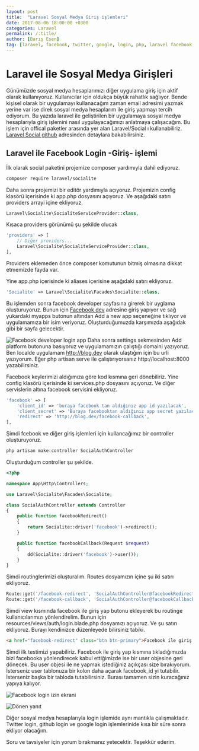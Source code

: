 ```yaml
---
layout: post
title:  "Laravel Sosyal Medya Giriş işlemleri"
date: 2017-08-06 18:00:00 +0300
categories: Laravel
permalink: /:title/
author: [Barış Esen]
tag: [laravel, facebook, twitter, google, login, php, laravel facebook login, facebook giris, giris, social, laravel social]
---
```

# Laravel ile Sosyal Medya Girişleri
Günümüzde sosyal medya hesaplarımızı diğer uygulama giriş için aktif olarak kullanıyoruz. Kullanıcılar için oldukça büyük rahatlık sağlıyor. Bende kişisel olarak bir uygulamayı kullanacağım zaman email adresimi yazmak yerine var ise direk sosyal medya hesaplarım ile giriş yapmayı tercih ediyorum. Bu yazıda laravel ile geliştirilen bir uygulamaya sosyal medya hesaplarıyla giriş işlemini nasıl uygulayacağımızı anlatmaya çalışacağım. Bu işlem için offical paketler arasında yer alan Laravel/Social ı kullanabiliriz. [Laravel Social github](https://github.com/laravel/socialite) adresinden detaylara bakabilirsiniz.

## Laravel ile Facebook Login -Giriş- işlemi
İlk olarak social paketini projemize composer yardımıyla dahil ediyoruz.
```sh
composer require laravel/socialite
```
Daha sonra projemizi bir editör yardımıyla açıyoruz. Projemizin config klasörü içerisinde ki app.php dosyasını açıyoruz. Ve aşağıdaki satırı providers arrayi içine ekliyoruz.
```php
Laravel\Socialite\SocialiteServiceProvider::class,
```
Kısaca providers görünümü şu şekilde olucak
```php
'providers' => [
    // Diğer providers...
    Laravel\Socialite\SocialiteServiceProvider::class,
],
```
Providers eklemeden önce composer komutunun bitmiş olmasına dikkat etmemizde fayda var.

Yine app.php içerisinde ki aliases içerisine aşağıdaki satırı ekliyoruz.
```php
'Socialite' => Laravel\Socialite\Facades\Socialite::class,
```
Bu işlemden sonra facebook developer sayfasına girerek bir uyglama oluşturuyoruz.
Bunun için [Facebook dev](https://developers.facebook.com) adresine giriş yapıyor ve sağ yukardaki myapps butonun altından Add a new app seçeneğine tıklıyor ve uygulamamıza bir isim veriyoruz. Oluşturduğumuzda karşımızda aşağıdak gibi bir sayfa gelecektir. 

![Facebook developer login app](https://res.cloudinary.com/deuit9vp2/image/upload/v1502046606/barisesencom/laravel-social/facebook_app.png)
Daha sonra settings sekmesinden Add platform butonuna basıyoruz ve uygulamamızın çalıştığı domaini yazıyoruz. Ben localde uygulamam http://blog.dev olarak ulaştığım için bu urli yazıyorum. Eğer php artisan serve ile çalıştırıyorsanız http://localhost:8000 yazabilirsiniz.


Facebook keylerimizi aldığımıza göre kod kısmına geri dönebiliriz. Yine config klasörü içerisinde ki services.php dosyasını açıyoruz. Ve diğer servislerin altına facebook servisini ekliyoruz.
```php
'facebook' => [
    'client_id' => 'buraya facebook tan aldığınız app id yazılacak',
    'client_secret' => 'Buraya facebooktan aldığınız app secret yazılacak',
    'redirect' => 'http://blog.dev/facebook-callback',
],
```

Şimdi fcebook ve diğer giriş işlemleri için kullancağımız bir controller oluşturuyoruz. 
```sh
php artisan make:controller SocialAuthController
```

Oluşturduğum controller şu şekilde.
```php
<?php

namespace App\Http\Controllers;

use Laravel\Socialite\Facades\Socialite;

class SocialAuthController extends Controller
{
    public function facebookRedirect()
    {
        return Socialite::driver('facebook')->redirect();
    }

    public function facebookCallback(Request $request)
    {
        dd(Socialite::driver('facebook')->user());
    }
}
```
Şimdi routinglerimizi oluşturalım. Routes dosyamızın içine şu iki satırı ekliyoruz.
```php
Route::get('/facebook-redirect', 'SocialAuthController@facebookRedirect');
Route::get('/facebook-callback', 'SocialAuthController@facebookCallback');
```
Şimdi view kısmında facebook ile giriş yap butonu ekleyerek bu routinge kullanıcılarımızı yönlendirelim. Bunun için resources/views/auth/login.blade.php dosyamızı açıyoruz. Ve şu satırı ekliyoruz. Burayı kendinizce düzenleyede bilirsiniz tabiki.

```html
<a href="facebook-redirect" class="btn btn-primary">Facebook ile giriş yap</a>
```
Şimdi ilk testimizi yapabiliriz. Facebook ile giriş yap kısmına tıkladığımızda bizi facebooka yönlendirecek kabul ettiğimizde ise bir user objesine geri dönecek. Bu user objesi ile ne yapmak istediğiniz açıkçası size bırakıyorum. İsterseniz user tablonuza bir kolon daha açarak facebook_id yi tutabilir. İsterseniz başka bir tabloda tutabilirsiniz. Burası tamamen sizin kuracağınız yapıya kalıyor.

![Facebook login izin ekrani](https://res.cloudinary.com/deuit9vp2/image/upload/v1502049420/barisesencom/laravel-social/facebook-login-ekrani.png)

![Dönen yanıt](https://res.cloudinary.com/deuit9vp2/image/upload/v1502049430/barisesencom/laravel-social/donen-yanit.png)

Diğer sosyal medya hesaplarıyla login işlemide aynı mantıkla çalışmaktadır. Twitter login, github login ve google login işlemlerinide kısa bir süre sonra ekliyor olacağım.

Soru ve tavsiyeler için yorum bırakmanız yetecektir. Teşekkür ederim.
